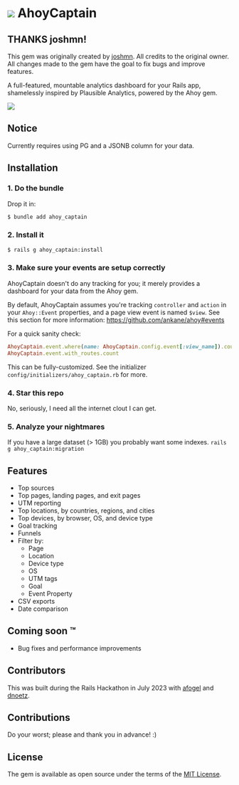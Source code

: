 # <img src="logo.png" style="max-height:100px" /> AhoyCaptain

## THANKS joshmn!

This gem was originally created by [joshmn](https://github.com/joshmn).
All credits to the original owner.
All changes made to the gem have the goal to fix bugs and improve features.

A full-featured, mountable analytics dashboard for your Rails app, shamelessly inspired by Plausible Analytics, powered by the Ahoy gem.

<a href="https://github.com/joshmn/ahoy_captain/blob/main/ss.jpg"><img src="ss.jpg" style="max-width:300px" /></a>
## Notice

Currently requires using PG and a JSONB column for your data.

## Installation

### 1. Do the bundle

Drop it in:

```bash
$ bundle add ahoy_captain
```

### 2. Install it

```bash
$ rails g ahoy_captain:install
```

### 3. Make sure your events are setup correctly

AhoyCaptain doesn't do any tracking for you; it merely provides a dashboard for your data from the Ahoy gem. 

By default, AhoyCaptain assumes you're tracking `controller` and `action` in your `Ahoy::Event` properties, and a page view event is named `$view`. See this section for more information: https://github.com/ankane/ahoy#events

For a quick sanity check:

```ruby
AhoyCaptain.event.where(name: AhoyCaptain.config.event[:view_name]).count
AhoyCaptain.event.with_routes.count
```

This can be fully-customized. See the initializer `config/initializers/ahoy_captain.rb` for more.

### 4. Star this repo

No, seriously, I need all the internet clout I can get.

### 5. Analyze your nightmares

If you have a large dataset (> 1GB) you probably want some indexes. `rails g ahoy_captain:migration`

## Features

* Top sources
* Top pages, landing pages, and exit pages
* UTM reporting
* Top locations, by countries, regions, and cities
* Top devices, by browser, OS, and device type
* Goal tracking
* Funnels
* Filter by:
    * Page
    * Location
    * Device type
    * OS
    * UTM tags
    * Goal
    * Event Property
* CSV exports
* Date comparison

## Coming soon ™️

* Bug fixes and performance improvements

## Contributors

This was built during the Rails Hackathon in July 2023 with [afogel](https://github.com/afogel) and [dnoetz](https://github.com/dnoetz).

## Contributions

Do your worst; please and thank you in advance! :) 

## License

The gem is available as open source under the terms of the [MIT License](https://opensource.org/licenses/MIT).
